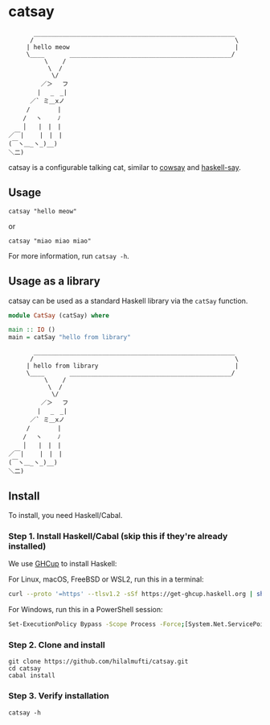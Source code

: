 # catsay 

```
       ________________________________________________________
      /                                                        \
     | hello meow                                              |
     \____       _____________________________________________/
          \    /
           \  /
            \/
         ／＞　 フ
        | 　_　_|
      ／` ミ＿xノ
     /　　　　 |
    /　 ヽ　　 ﾉ
    │　　|　|　|
／￣|　　 |　|　|
(￣ヽ＿_ヽ_)__)
＼二)
```

catsay is a configurable talking cat, similar to
[cowsay](https://github.com/piuccio/cowsay/tree/master) and
[haskell-say](https://github.com/periodic/haskell-say#readme).

## Usage
```
catsay "hello meow"
```
or
```
catsay "miao miao miao"
```
For more information, run `catsay -h`.

## Usage as a library 
catsay can be used as a standard Haskell library via the `catSay` function.

``` haskell
module CatSay (catSay) where

main :: IO ()
main = catSay "hello from library"
```

```
       ________________________________________________________
      /                                                        \
     | hello from library                                      |
     \____       _____________________________________________/
          \    /
           \  /
            \/
         ／＞　 フ
        | 　_　_|
      ／` ミ＿xノ
     /　　　　 |
    /　 ヽ　　 ﾉ
    │　　|　|　|
／￣|　　 |　|　|
(￣ヽ＿_ヽ_)__)
＼二)
```


## Install

To install, you need Haskell/Cabal. 

### Step 1. Install Haskell/Cabal (skip this if they're already installed)

We use [GHCup](https://www.haskell.org/ghcup/) to install Haskell:

For Linux, macOS, FreeBSD or WSL2, run this in a terminal:
```bash
curl --proto '=https' --tlsv1.2 -sSf https://get-ghcup.haskell.org | sh
```

For Windows, run this in a PowerShell session:
``` bash
Set-ExecutionPolicy Bypass -Scope Process -Force;[System.Net.ServicePointManager]::SecurityProtocol = [System.Net.ServicePointManager]::SecurityProtocol -bor 3072; try { & ([ScriptBlock]::Create((Invoke-WebRequest https://www.haskell.org/ghcup/sh/bootstrap-haskell.ps1 -UseBasicParsing))) -Interactive -DisableCurl } catch { Write-Error $_ }
```

### Step 2. Clone and install
```
git clone https://github.com/hilalmufti/catsay.git
cd catsay
cabal install
```

### Step 3. Verify installation
```
catsay -h
```
